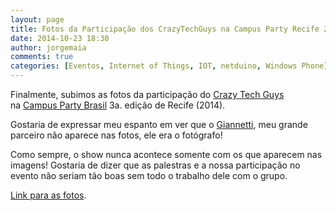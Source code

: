 ```yaml
---
layout: page
title: Fotos da Participação dos CrazyTechGuys na Campus Party Recife 2014
date: 2014-10-23 18:30
author: jorgemaia
comments: true
categories: [Eventos, Internet of Things, IOT, netduino, Windows Phone]
---
```

Finalmente, subimos as fotos da participação do <a href="https://www.CrazyTechGuys.com.br" target="_blank" data-hovercard="/ajax/hovercard/page.php?id=305502546207760">Crazy Tech Guys</a> na <a href="https://www.facebook.com/campuspartybrasil" data-hovercard="/ajax/hovercard/page.php?id=25986172348">Campus Party Brasil</a> 3a. edição de Recife (2014).

Gostaria de expressar meu espanto em ver que o <a href="http://www.twitter.com/egiannetti" target="_blank">Giannetti</a>, meu grande parceiro não aparece nas fotos, ele era o fotógrafo!

Como sempre, o show nunca acontece somente com os que aparecem nas imagens! Gostaria de dizer que as palestras e a nossa participação no evento não seriam tão boas sem todo o trabalho dele com o grupo.

<a href="https://plus.google.com/photos/113131228911489509630/albums/6073124144222801553?authkey=CKyOlKSqmc3GRg" target="_blank">Link para as fotos</a>.
